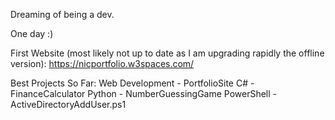 Dreaming of being a dev.

One day :)

First Website (most likely not up to date as I am upgrading rapidly the offline version): 
https://nicportfolio.w3spaces.com/

Best Projects So Far:
Web Development - PortfolioSite
C# - FinanceCalculator
Python - NumberGuessingGame
PowerShell - ActiveDirectoryAddUser.ps1
